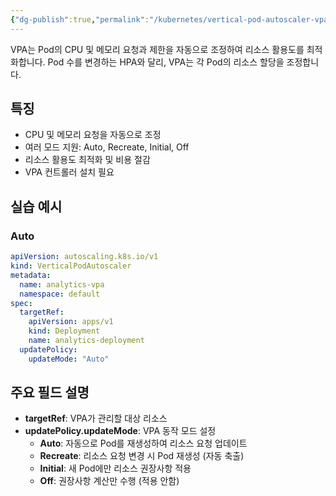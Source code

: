 ```yaml
---
{"dg-publish":true,"permalink":"/kubernetes/vertical-pod-autoscaler-vpa/"}
---
```




VPA는 Pod의 CPU 및 메모리 요청과 제한을 자동으로 조정하여 리소스 활용도를 최적화합니다. Pod 수를 변경하는 HPA와 달리, VPA는 각 Pod의 리소스 할당을 조정합니다.

## 특징

- CPU 및 메모리 요청을 자동으로 조정
- 여러 모드 지원: Auto, Recreate, Initial, Off
- 리소스 활용도 최적화 및 비용 절감
- VPA 컨트롤러 설치 필요

## 실습 예시

### Auto

```yaml
apiVersion: autoscaling.k8s.io/v1
kind: VerticalPodAutoscaler
metadata:
  name: analytics-vpa
  namespace: default
spec:
  targetRef:
    apiVersion: apps/v1
    kind: Deployment
    name: analytics-deployment
  updatePolicy:
    updateMode: "Auto"
```

## 주요 필드 설명

- **targetRef**: VPA가 관리할 대상 리소스
- **updatePolicy.updateMode**: VPA 동작 모드 설정
    - **Auto**: 자동으로 Pod를 재생성하여 리소스 요청 업데이트
    - **Recreate**: 리소스 요청 변경 시 Pod 재생성 (자동 축출)
    - **Initial**: 새 Pod에만 리소스 권장사항 적용
    - **Off**: 권장사항 계산만 수행 (적용 안함)